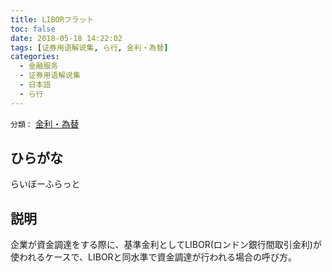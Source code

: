 ```yaml
---
title: LIBORフラット
toc: false
date: 2018-05-18 14:22:02
tags: [证券用语解说集, ら行, 金利・為替]
categories:
  - 金融服务
  - 证券用语解说集
  - 日本語
  - ら行
---
```


`分類：` [金利・為替](/tags/金利・為替/)

## ひらがな

らいぼーふらっと

## 説明

企業が資金調達をする際に、基準金利としてLIBOR(ロンドン銀行間取引金利)が使われるケースで、LIBORと同水準で資金調達が行われる場合の呼び方。
